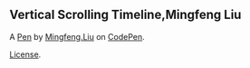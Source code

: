 Vertical Scrolling Timeline,Mingfeng Liu
----------------------------------------


A [Pen](http://codepen.io/mingfeng1232/pen/KapWRp) by [Mingfeng.Liu](http://codepen.io/mingfeng1232) on [CodePen](http://codepen.io/).

[License](http://codepen.io/mingfeng1232/pen/KapWRp/license).